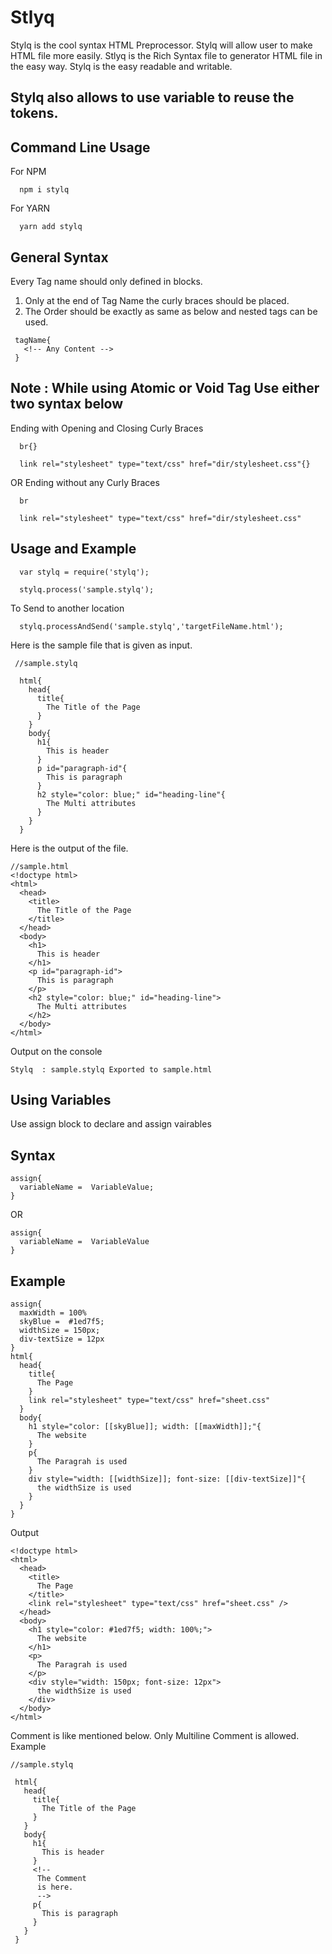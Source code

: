 # Stlyq
Stylq is the cool syntax HTML Preprocessor.
Stylq will allow user to make HTML file more easily.
Stlyq is the Rich Syntax file to generator HTML file in the easy way.  Stylq is the easy readable and writable.

## Stylq also allows to use variable to reuse the tokens.

## Command Line Usage
For NPM
```
  npm i stylq
```
For YARN
```
  yarn add stylq
```
## General Syntax

  Every Tag name should only defined in blocks.
  1. Only at the end of Tag Name the curly braces should be placed.
  2. The Order should be exactly as same as below and nested tags can be used.
```
 tagName{
   <!-- Any Content -->
 }
```
## Note  : While using Atomic or Void Tag Use either two syntax below
  Ending with Opening and Closing Curly Braces
```
  br{}

  link rel="stylesheet" type="text/css" href="dir/stylesheet.css"{}
```
  OR
  Ending without any Curly Braces
```
  br

  link rel="stylesheet" type="text/css" href="dir/stylesheet.css"
```
## Usage and Example

```
  var stylq = require('stylq');

  stylq.process('sample.stylq');

```
To Send to another location
```
  stylq.processAndSend('sample.stylq','targetFileName.html');
```
  Here is the sample file that is given as input.
```
 //sample.stylq

  html{
    head{
      title{
        The Title of the Page
      }
    }
    body{
      h1{
        This is header
      }
      p id="paragraph-id"{
        This is paragraph
      }
      h2 style="color: blue;" id="heading-line"{
        The Multi attributes
      }
    }
  }
  ```

  Here is the output of the file.

  ```
  //sample.html
  <!doctype html>
  <html>
    <head>
      <title>
        The Title of the Page
      </title>
    </head>
    <body>
      <h1>
        This is header
      </h1>
      <p id="paragraph-id">
        This is paragraph
      </p>
      <h2 style="color: blue;" id="heading-line">
        The Multi attributes
      </h2>
    </body>
  </html>
  ```

  Output on the console

  ```
  Stylq  : sample.stylq Exported to sample.html
  ```

  ## Using Variables
  Use assign block to declare and assign vairables

  ## Syntax
  ```
  assign{
    variableName =  VariableValue;
  }
  ```
  OR
  ```
  assign{
    variableName =  VariableValue
  }
  ```
  ## Example
  ```
  assign{
    maxWidth = 100%
    skyBlue =  #1ed7f5;
    widthSize = 150px;
    div-textSize = 12px
  }
  html{
    head{
      title{
        The Page
      }
      link rel="stylesheet" type="text/css" href="sheet.css"
    }
    body{
      h1 style="color: [[skyBlue]]; width: [[maxWidth]];"{
        The website
      }
      p{
        The Paragrah is used
      }
      div style="width: [[widthSize]]; font-size: [[div-textSize]]"{
        the widthSize is used
      }
    }
  }

  ```

  Output

  ```
  <!doctype html>
  <html>
    <head>
      <title>
        The Page
      </title>
      <link rel="stylesheet" type="text/css" href="sheet.css" />
    </head>
    <body>
      <h1 style="color: #1ed7f5; width: 100%;">
        The website
      </h1>
      <p>
        The Paragrah is used
      </p>
      <div style="width: 150px; font-size: 12px">
        the widthSize is used
      </div>
    </body>
  </html>
  ```

  Comment is like mentioned below.
  Only Multiline Comment is allowed.
  Example
  ```
  //sample.stylq

   html{
     head{
       title{
         The Title of the Page
       }
     }
     body{
       h1{
         This is header
       }
       <!--
        The Comment
        is here.
        -->
       p{
         This is paragraph
       }
     }
   }
  ```
